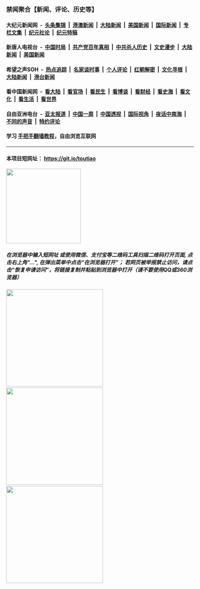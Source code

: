 ### 禁闻聚合【新闻、评论、历史等】

#### 大纪元新闻网 &nbsp;-&nbsp; [头条集锦](indexes/E头条集锦.md?t=02052344) &nbsp;|&nbsp; [港澳新闻](indexes/E港澳新闻.md?t=02052344)  &nbsp;|&nbsp; [大陆新闻](indexes/E大陆新闻.md?t=02052344) &nbsp;|&nbsp; [美国新闻](indexes/E美国新闻.md?t=02052344) &nbsp;|&nbsp; [国际新闻](indexes/E国际新闻.md?t=02052344) &nbsp;|&nbsp; [专栏文集](indexes/E专栏文集.md?t=02052344) &nbsp;|&nbsp; [纪元社论](indexes/E纪元社论.md?t=02052344) &nbsp;|&nbsp; [纪元特稿](indexes/E纪元特稿.md?t=02052344) 

#### 新唐人电视台 &nbsp;-&nbsp; [中国时局](indexes/N中国时局.md?t=02052344) &nbsp;|&nbsp; [共产党百年真相](indexes/N共产党百年真相.md?t=02052344) &nbsp;|&nbsp; [中共杀人历史](indexes/N中共杀人历史.md?t=02052344) &nbsp;|&nbsp; [文史漫步](indexes/N文史漫步.md?t=02052344) &nbsp;|&nbsp; [大陆新闻](indexes/N大陆新闻.md?t=02052344) &nbsp;|&nbsp; [美国新闻](indexes/N美国新闻.md?t=02052344)

#### 希望之声SOH &nbsp;-&nbsp; [热点追踪](indexes/H热点追踪.md?t=02052344) &nbsp;|&nbsp; [名家谈时事](indexes/H名家谈时事.md?t=02052344) &nbsp;|&nbsp; [个人评论](indexes/H个人评论.md?t=02052344)  &nbsp;|&nbsp; [红朝解密](indexes/H红朝解密.md?t=02052344) &nbsp;|&nbsp; [文化寻根](indexes/H文化寻根.md?t=02052344) &nbsp;|&nbsp; [大陆新闻](indexes/H大陆新闻.md?t=02052344) &nbsp;|&nbsp; [港台新闻](indexes/H港台新闻.md?t=02052344)

#### 看中国新闻网 &nbsp;-&nbsp; [看大陆](indexes/S看大陆.md?t=02052344) &nbsp;|&nbsp; [看官场](indexes/S看官场.md?t=02052344) &nbsp;|&nbsp; [看民生](indexes/S看民生.md?t=02052344)  &nbsp;|&nbsp; [看博谈](indexes/S看博谈.md?t=02052344) &nbsp;|&nbsp; [看财经](indexes/S看财经.md?t=02052344) &nbsp;|&nbsp; [看史海](indexes/S看史海.md?t=02052344) &nbsp;|&nbsp; [看文化](indexes/S看文化.md?t=02052344) &nbsp;|&nbsp; [看生活](indexes/S看生活.md?t=02052344) &nbsp;|&nbsp; [看世界](indexes/S看世界.md?t=02052344)

#### 自由亚洲电台 &nbsp;-&nbsp; [亚太报道](indexes/R亚太报道.md?t=02052344) &nbsp;|&nbsp; [中国一周](indexes/R中国一周.md?t=02052344) &nbsp;|&nbsp; [中国透视](indexes/R中国透视.md?t=02052344)  &nbsp;|&nbsp; [国际视角](indexes/R国际视角.md?t=02052344) &nbsp;|&nbsp; [夜话中南海](indexes/R夜话中南海.md?t=02052344) &nbsp;|&nbsp; [不同的声音](indexes/R不同的声音.md?t=02052344) &nbsp;|&nbsp; [特约评论](indexes/R特约评论.md?t=02052344)

#### 学习 [手把手翻墙教程](https://github.com/gfw-breaker/guides/wiki)，自由浏览互联网

----

#### 本项目短网址： https://git.io/toutiao
<img src="https://raw.githubusercontent.com/gfw-breaker/banned-news/master/scripts/img/qr.png" width="200px"/>  

##### 在浏览器中输入短网址 或使用微信、支付宝等二维码工具扫描二维码打开页面, 点击右上角"...", 在弹出菜单中点击“在浏览器打开”； 若网页被举报禁止访问，请点击“恢复申请访问”，将链接复制并粘贴到浏览器中打开（请不要使用QQ或360浏览器）

<img src="https://raw.githubusercontent.com/gfw-breaker/banned-news/master/scripts/img/1.png" width="260px"/> &nbsp; <img src="https://raw.githubusercontent.com/gfw-breaker/banned-news/master/scripts/img/2.png" width="260px"/> &nbsp; <img src="https://raw.githubusercontent.com/gfw-breaker/banned-news/master/scripts/img/3.png" width="260px"/>
